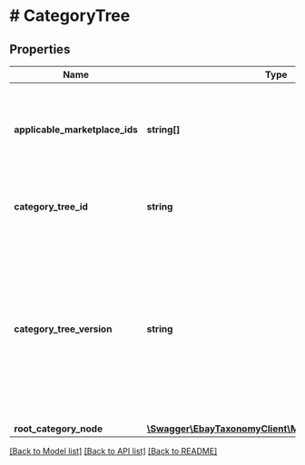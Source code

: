 # # CategoryTree

## Properties

Name | Type | Description | Notes
------------ | ------------- | ------------- | -------------
**applicable_marketplace_ids** | **string[]** | A list of one or more identifiers of the eBay marketplaces that use this category tree. | [optional]
**category_tree_id** | **string** | The unique identifier of this eBay category tree. | [optional]
**category_tree_version** | **string** | The version of this category tree. It&#39;s a good idea to cache this value for comparison so you can determine if this category tree has been modified in subsequent calls. | [optional]
**root_category_node** | [**\Swagger\EbayTaxonomyClient\Model\CategoryTreeNode**](CategoryTreeNode.md) |  | [optional]

[[Back to Model list]](../../README.md#models) [[Back to API list]](../../README.md#endpoints) [[Back to README]](../../README.md)
